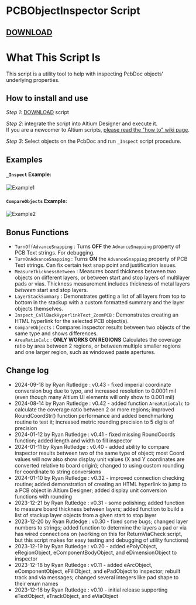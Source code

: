 # PCBObjectInspector Script

## [DOWNLOAD](https://altium-designer-addons.github.io/DownGit/#/home?url=https://github.com/Altium-Designer-addons/scripts-libraries/tree/master/Scripts+-+PCB/PCBObjectInspector)

# What This Script Is
This script is a utility tool to help with inspecting PcbDoc objects' underlying properties.

## How to install and use
_Step 1_: [DOWNLOAD](https://altium-designer-addons.github.io/DownGit/#/home?url=https://github.com/Altium-Designer-addons/scripts-libraries/tree/master/Scripts+-+PCB/PCBObjectInspector) script

_Step 2_: integrate the script into Altium Designer and execute it.\
If you are a newcomer to Altium scripts, [please read the "how to" wiki page](https://github.com/Altium-Designer-addons/scripts-libraries/wiki/HowTo_execute_scripts).

_Step 3_: Select objects on the PcbDoc and run `_Inspect` script procedure.

## Examples
#### `_Inspect` Example:
![Example1](Example1.png)

#### `CompareObjects` Example:
![Example2](Example2.png)

## Bonus Functions
- `TurnOffAdvanceSnapping` : Turns **OFF** the `AdvanceSnapping` property of PCB Text strings. For debugging.
- `TurnOnAdvanceSnapping` : Turns **ON** the `AdvanceSnapping` property of PCB Text strings. Can fix certain text snap point and justification issues.
- `MeasureThicknessBetween` : Measures board thickness between two objects on different layers, or between start and stop layers of multilayer pads or vias. Thickness measurement includes thickness of metal layers *between* start and stop layers.
- `LayerStackSummary` : Demonstrates getting a list of all layers from top to bottom in the stackup with a custom formatted summary and the layer objects themselves.
- `Inspect_CallBackHyperlinkText_ZoomPCB` : Demonstrates creating an HTML hyperlink for the selected PCB object(s).
- `CompareObjects` : Compares inspector results between two objects of the same type and shows differences.
- `AreaRatioCalc` : **ONLY WORKS ON REGIONS** Calculates the coverage ratio by area between 2 regions, or between multiple smaller regions and one larger region, such as windowed paste apertures.

## Change log
- 2024-09-18 by Ryan Rutledge : v0.43 - fixed imperial coordinate conversion bug due to typo, and increased resolution to 0.0001 mil (even though many Altium UI elements will only show to 0.001 mil)
- 2024-08-14 by Ryan Rutledge : v0.42 - added function `AreaRatioCalc` to calculate the coverage ratio between 2 or more regions; improved RoundCoordStr() function performance and added benchmarking routine to test it; increased metric rounding precision to 5 digits of precision
- 2024-01-12 by Ryan Rutledge : v0.41 - fixed missing RoundCoords function; added length and width to fill inspector
- 2024-01-11 by Ryan Rutledge : v0.40 - added ability to compare inspector results between two of the same type of object; most Coord values will now also show display unit values (X and Y coordinates are converted relative to board origin); changed to using custom rounding for coordinate to string conversions
- 2024-01-10 by Ryan Rutledge : v0.32 - improved connection checking routine; added demonstration of creating an HTML hyperlink to jump to a PCB object in Altium Designer; added display unit conversion functions with rounding
- 2023-12-21 by Ryan Rutledge : v0.31 - some polishing; added function to measure board thickness between layers; added function to build a list of stackup layer objects from a given start to stop layer
- 2023-12-20 by Ryan Rutledge : v0.30 - fixed some bugs; changed layer numbers to strings; added function to determine the layers a pad or via has wired connections on (working on this for ReturnViaCheck script, but this script makes for easy testing and debugging of utility functions)
- 2023-12-19 by Ryan Rutledge : v0.20 - added ePolyObject, eRegionObject, eComponentBodyObject, and eDimensionObject to inspector
- 2023-12-18 by Ryan Rutledge : v0.11 - added eArcObject, eComponentObject, eFillObject, and ePadObject to inspector; rebuilt track and via messages; changed several integers like pad shape to their enum names
- 2023-12-16 by Ryan Rutledge : v0.10 - initial release supporting eTextObject, eTrackObject, and eViaObject
